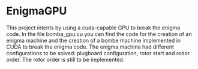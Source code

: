 # EnigmaGPU
This project intents by using a cuda-capable GPU to break the enigma code. In the file bomba_gpu.cu you can find the code for the creation of an enigma machine and the creation of a bombe machine implemented in CUDA to break the enigma code. The enigma machine had different configurations to be solved: plugboard configuration, rotor start and rodor order. The rotor order is still to be implemented.
